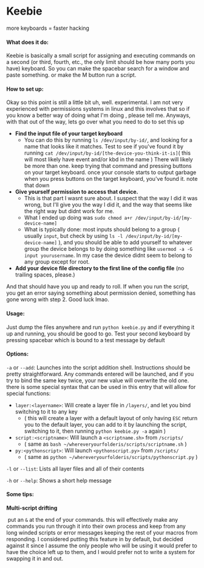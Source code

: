 # Keebie

more keyboards = faster hacking



#### What does it do:

Keebie is basically a small script for assigning and executing commands on a second (or third, fourth, etc., the only limit should be how many ports you have) keyboard. So you can make the spacebar search for a window and paste something. or make the M button run a script.



#### How to set up:

Okay so this point is still a little bit uh, well. experimental. I am not very experienced with permissions systems in linux and this involves that so if you know a better way of doing what I'm doing , please tell me. Anyways, with that out of the way, lets go over what you need to do to set this up

- **Find the input file of your target keyboard**
  - You can do this by running `ls /dev/input/by-id/`, and looking for a name that looks like it matches. Test to see if you've found it by running `cat /dev/input/by-id/[the-device-you-think-it-is]`( this will most likely have event and/or kbd in the name ) There will likely be more than one. keep trying that command and pressing buttons on your target keyboard. once your console starts to output garbage when you press buttons on the target keyboard, you've found it. note that down
- **Give yourself permission to access that device.**
  - This is that part I wasnt sure about. I suspect that the way I did it was wrong, but I'll give you the way I did it, and the way that seems like the right way but didnt work for me.
  - What I ended up doing was `sudo chmod a+r /dev/input/by-id/[my-device-name]`
  - What is typically done: most inputs should belong to a group ( usually `input`, but check by using `ls -l /dev/input/by-id/[my-device-name]` ), and you should be able to add yourself to whatever group the device belongs to by doing something like `usermod -a -G input yourusername`. In my case the device didnt seem to belong to any group except for root.
- **Add your device file directory to the first line of the config file** (no trailing spaces, please.)

And that should have you up and ready to roll. If when you run the script, you get an error saying something about permission denied, something has gone wrong with step 2. Good luck lmao.



#### Usage:

Just dump the files anywhere and run `python keebie.py` and if everything it up and running, you should be good to go. Test your second keyboard by pressing spacebar which is bound to a test message by default

#### Options:

`-a` or  `--add`: Launches into the script addition shell. Instructions should be pretty straightforward. Any commands entered will be launched, and if you try to bind the same key twice, your new value will overwrite the old one. there is some special syntax that can be used in this entry that will allow for special functions:

- `layer:<layername>`: Will create a layer file in  `/layers/`, and let you bind switching to it to any key
  - ( this will create a layer with a default layout of only having `ESC` return you to the default layer, you can add to it by launching the script, switching to it, then running `python keebie.py -a` again )
- `script:<scriptname>`: Will launch a `<scriptname.sh>` from `/scripts/`
  - ( same as `bash ~/whereveryourfolderis/scripts/scriptname.sh` )
- `py:<pythonscript>`: Will launch `<pythonscript.py>` from `/scripts/` 
  - ( same as `python ~/whereveryourfolderis/scripts/pythonscript.py` )

`-l` or `--list`: Lists all layer files and all of their contents

`-h` or `--help`: Shows a short help message



#### Some tips:

**Multi-script drifting**

​	put an `&` at the end of your commands. this will effectively make any commands you run through it into their own process and keep from any long winded scripts or error messages keeping the rest of your macros from responding. I considered putting this feature in by default, but decided against it since I assume the only people who will be using it would prefer to have the choice left up to them, and I would prefer not to write a system for swapping it in and out.